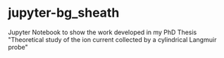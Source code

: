 # jupyter-bg_sheath

Jupyter Notebook to show the work developed in my PhD Thesis "Theoretical study of the ion current collected by a cylindrical Langmuir probe"
